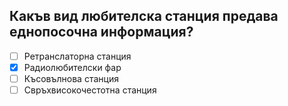 ## Какъв вид любителска станция предава еднопосочна информация?

<!-- Верният отговор е отбелязан с [X] -->

- [ ] Ретранслаторна станция
- [X] Радиолюбителски фар
- [ ] Късовълнова станция
- [ ] Свръхвисокочестотна станция
